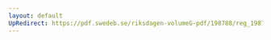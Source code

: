 ```yaml
---
layout: default
UpRedirect: https://pdf.swedeb.se/riksdagen-volumeG-pdf/198788/reg_198788__reg_03/reg_198788__reg_03_0035.pdf
---
```

